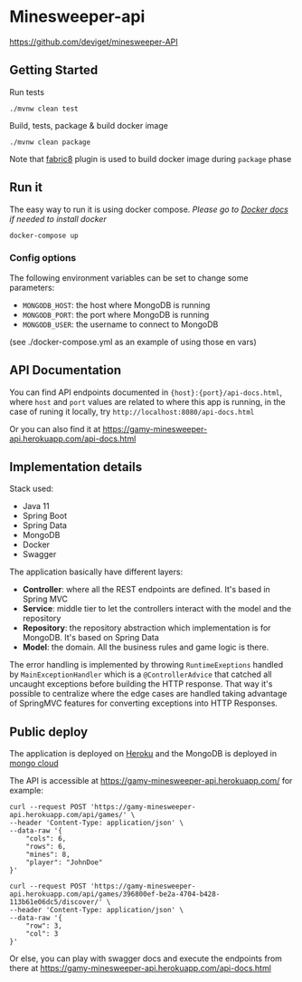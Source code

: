 # Minesweeper-api
https://github.com/deviget/minesweeper-API

## Getting Started
Run tests
```
./mvnw clean test
```

Build, tests, package & build docker image
```
./mvnw clean package
```
Note that [fabric8](https://dmp.fabric8.io/) plugin is used to build docker image during `package` phase

## Run it
The easy way to run it is using docker compose.
_Please go to [Docker docs](https://www.docker.com/get-started) if needed to install docker_
```
docker-compose up
```

### Config options
The following environment variables can be set to change some parameters:
- `MONGODB_HOST`: the host where MongoDB is running
- `MONGODB_PORT`: the port where MongoDB is running
- `MONGODB_USER`: the username to connect to MongoDB 

(see ./docker-compose.yml as an example of using those en vars)

## API Documentation
You can find API endpoints documented in `{host}:{port}/api-docs.html`, where `host` and `port` values are related to where this app is running, in the case of runing it locally, try `http://localhost:8080/api-docs.html` 

Or you can also find it at https://gamy-minesweeper-api.herokuapp.com/api-docs.html


## Implementation details
Stack used:
- Java 11
- Spring Boot
- Spring Data 
- MongoDB
- Docker
- Swagger

The application basically have different layers:
- **Controller**: where all the REST endpoints are defined. It's based in Spring MVC
- **Service**: middle tier to let the controllers interact with the model and the repository
- **Repository**: the repository abstraction which implementation is for MongoDB. It's based on Spring Data
- **Model**: the domain. All the business rules and game logic is there.

The error handling is implemented by throwing `RuntimeExeptions` handled by `MainExceptionHandler` which is a 
 `@ControllerAdvice` that catched all uncaught exceptions before building the HTTP response. That way it's possible to
 centralize where the edge cases are handled taking advantage of SpringMVC features for converting exceptions into 
 HTTP Responses.
 
 
## Public deploy
The application is deployed on [Heroku](www.heroku.com) and the MongoDB is deployed in [mongo cloud](https://cloud.mongodb.com/)

The API is accessible at https://gamy-minesweeper-api.herokuapp.com/ for example:
```
curl --request POST 'https://gamy-minesweeper-api.herokuapp.com/api/games/' \
--header 'Content-Type: application/json' \
--data-raw '{
    "cols": 6,
    "rows": 6,
    "mines": 8,
    "player": "JohnDoe"
}'
```

```
curl --request POST 'https://gamy-minesweeper-api.herokuapp.com/api/games/396800ef-be2a-4704-b428-113b61e06dc5/discover/' \
--header 'Content-Type: application/json' \
--data-raw '{
    "row": 3,
    "col": 3
}'
```

Or else, you can play with swagger docs and execute the endpoints from there at 
https://gamy-minesweeper-api.herokuapp.com/api-docs.html